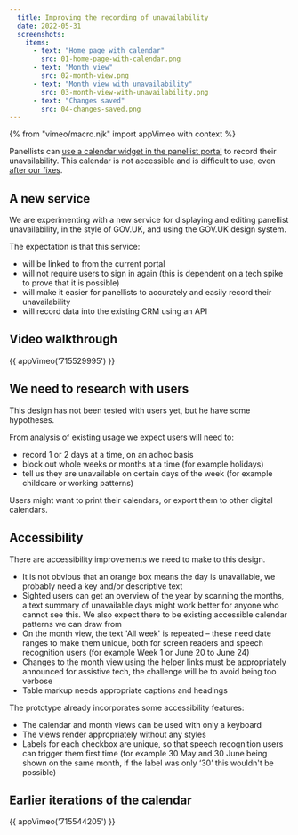 ```yaml
---
  title: Improving the recording of unavailability
  date: 2022-05-31
  screenshots:
    items:
      - text: "Home page with calendar"
        src: 01-home-page-with-calendar.png
      - text: "Month view"
        src: 02-month-view.png
      - text: "Month view with unavailability"
        src: 03-month-view-with-unavailability.png
      - text: "Changes saved"
        src: 04-changes-saved.png
---
```


{% from "vimeo/macro.njk" import appVimeo with context %}

Panellists can [use a calendar widget in the panellist portal](/teacher-misconduct/panellist-portal/#unavailability-for-tra-hearings-with-unavailable-days) to record their unavailability. This calendar is not accessible and is difficult to use, even [after our fixes](/teacher-misconduct/recording-unavailability-fixes/).

## A new service

We are experimenting with a new service for displaying and editing panellist unavailability, in the style of GOV.UK, and using the GOV.UK design system.

The expectation is that this service:

- will be linked to from the current portal
- will not require users to sign in again (this is dependent on a tech spike to prove that it is possible)
- will make it easier for panellists to accurately and easily record their unavailability
- will record data into the existing CRM using an API

## Video walkthrough

{{ appVimeo('715529995') }}

## We need to research with users

This design has not been tested with users yet, but he have some hypotheses.

From analysis of existing usage we expect users will need to:

- record 1 or 2 days at a time, on an adhoc basis
- block out whole weeks or months at a time (for example holidays)
- tell us they are unavailable on certain days of the week (for example childcare or working patterns)

Users might want to print their calendars, or export them to other digital calendars.

## Accessibility

There are accessibility improvements we need to make to this design.

- It is not obvious that an orange box means the day is unavailable, we probably need a key and/or descriptive text
- Sighted users can get an overview of the year by scanning the months, a text summary of unavailable days might work better for anyone who cannot see this. We also expect there to be existing accessible calendar patterns we can draw from
- On the month view, the text 'All week' is repeated – these need date ranges to make them unique, both for screen readers and speech recognition users (for example Week 1 or June 20 to June 24)
- Changes to the month view using the helper links must be appropriately announced for assistive tech, the challenge will be to avoid being too verbose
- Table markup needs appropriate captions and headings

The prototype already incorporates some accessibility features:

- The calendar and month views can be used with only a keyboard
- The views render appropriately without any styles
- Labels for each checkbox are unique, so that speech recognition users can trigger them first time (for example 30 May and 30 June being shown on the same month, if the label was only ‘30’ this wouldn't be possible)

## Earlier iterations of the calendar

{{ appVimeo('715544205') }}
